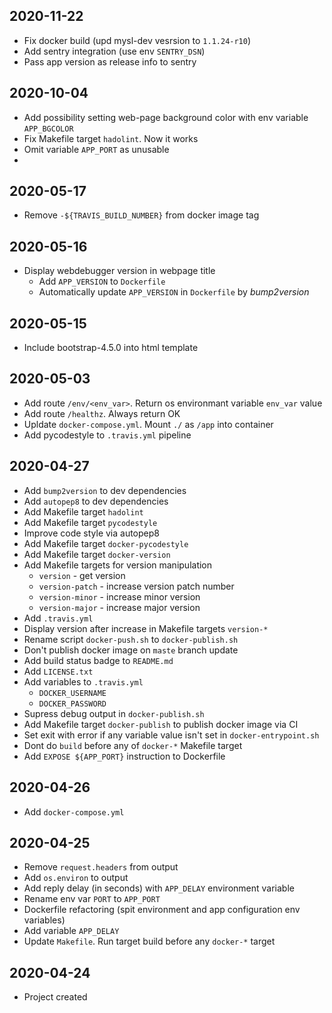 ## 2020-11-22

- Fix docker build (upd mysl-dev vesrsion to `1.1.24-r10`)
- Add sentry integration (use env `SENTRY_DSN`)
- Pass app version as release info to sentry

## 2020-10-04

- Add possibility setting web-page background color with env variable `APP_BGCOLOR`
- Fix Makefile target `hadolint`. Now it works
- Omit variable `APP_PORT` as unusable
- 

## 2020-05-17

- Remove `-${TRAVIS_BUILD_NUMBER}` from docker image tag

## 2020-05-16

- Display webdebugger version in webpage title
  - Add `APP_VERSION` to `Dockerfile`
  - Automatically update `APP_VERSION` in `Dockerfile` by _bump2version_

## 2020-05-15

- Include bootstrap-4.5.0 into html template

## 2020-05-03

- Add route `/env/<env_var>`. Return os environmant variable `env_var` value
- Add route `/healthz`. Always return OK
- Upldate `docker-compose.yml`. Mount `./` as `/app` into container
- Add pycodestyle to `.travis.yml` pipeline

## 2020-04-27

- Add `bump2version` to dev dependencies
- Add `autopep8` to dev dependencies
- Add Makefile target `hadolint`
- Add Makefile target `pycodestyle`
- Improve code style via autopep8
- Add Makefile target `docker-pycodestyle`
- Add Makefile target `docker-version`
- Add Makefile targets for version manipulation
  - `version` - get version
  - `version-patch` - increase version patch number
  - `version-minor` - increase minor version
  - `version-major` - increase major version
- Add `.travis.yml`
- Display version after increase in Makefile targets `version-*`
- Rename script `docker-push.sh` to `docker-publish.sh`
- Don't publish docker image on `maste` branch update
- Add build status badge to `README.md`
- Add `LICENSE.txt`
- Add variables to `.travis.yml`
  - `DOCKER_USERNAME`
  - `DOCKER_PASSWORD`
- Supress debug output in `docker-publish.sh`
- Add Makefile target `docker-publish` to publish docker image via CI
- Set exit with error if any variable value isn't set in `docker-entrypoint.sh`
- Dont do `build` before any of `docker-*` Makefile target
- Add `EXPOSE ${APP_PORT}` instruction to Dockerfile

## 2020-04-26

- Add `docker-compose.yml`

## 2020-04-25

- Remove `request.headers` from output
- Add `os.environ` to output
- Add reply delay (in seconds) with `APP_DELAY` environment variable
- Rename env var `PORT` to `APP_PORT`
- Dockerfile refactoring (spit environment and app configuration env variables)
- Add variable `APP_DELAY`
- Update `Makefile`. Run target build before any `docker-*` target


## 2020-04-24

- Project created
